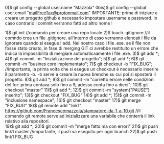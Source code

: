 0)$ git config --global user.name "Mazzola"
0bis)$ git config --global user.email "mailFreeTax@protonmail.com"
IMPORTANTE: prima di iniziare a creare un progetto github è necessario impostare username e password. in caso contrario i commit verranno fatti ad altro nome !

1)$ git init //comando per creare una repo locale
2)$ touch .gitignore //il comndo crea  un file .gitignore. all'interno di esso verranno elencati i file da ignorare quando si esegue l'add. Nel nostro caso i file .exe. se il file non fosse stato creato, in fase di merging GIT ci avrebbe restituito un errore che indica la impossibilità di mergiare automaticaamente i file .exe.
3)$ git add *; 
4)$ git commit -m "Inizializazione del progetto"; 
5)$ git add *;
6)$ git commit -m "busines core implementato";
7)$ git checkout -b "FIX_BUG"; //importante, la prima volta che si esegue un checkout è necessario inserire il parametro -b. -b serve a creare la nuova brenche su cui poi si sposterà il progetto.
8)$ git add *;
9)$ git commit -m "corretto errore nelle condizioni del for: prima contava solo fino a 9, adesso conta fino a dieci";
10)$ git checkout "master"
11)$ git add *;
12)$ git commit -m "system("PAUSE") inserito";
13)$ git checkout "FIX_BUG"
14)$ git add *;
15)$ git commit -m "inclusione namespace";
16)$ git checkout "master"
17)$ git merge "FIX_BUG"
18)$ git remote add "link1" https://github.com/Francescomazzola/stampatore-da-1-a-10.git //il comando git remote serve ad inizializzare una variabile che conterrà il link relativo alla repositori.  
19)$ git add *;
20)$ git commit -m "merge fatto ma con errori"
21)$ git push link1 master //importante, il push va eseguito per ogni branch
22)$ git push link1 FIX_BUG
